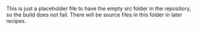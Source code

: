 This is just a placeholder file to have the empty src folder in the repository, so the build does not fail. There will be source files in this folder in later recipes.